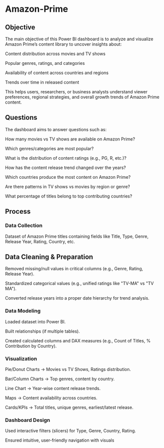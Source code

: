 # Amazon-Prime
## Objective

The main objective of this Power BI dashboard is to analyze and visualize Amazon Prime’s content library to uncover insights about:

Content distribution across movies and TV shows

Popular genres, ratings, and categories

Availability of content across countries and regions

Trends over time in released content

This helps users, researchers, or business analysts understand viewer preferences, regional strategies, and overall growth trends of Amazon Prime content.

## Questions

The dashboard aims to answer questions such as:

How many movies vs TV shows are available on Amazon Prime?

Which genres/categories are most popular?

What is the distribution of content ratings (e.g., PG, R, etc.)?

How has the content release trend changed over the years?

Which countries produce the most content on Amazon Prime?

Are there patterns in TV shows vs movies by region or genre?

What percentage of titles belong to top contributing countries?

## Process

### Data Collection

Dataset of Amazon Prime titles containing fields like Title, Type, Genre, Release Year, Rating, Country, etc.

## Data Cleaning & Preparation

Removed missing/null values in critical columns (e.g., Genre, Rating, Release Year).

Standardized categorical values (e.g., unified ratings like "TV-MA" vs "TV MA").

Converted release years into a proper date hierarchy for trend analysis.

### Data Modeling

Loaded dataset into Power BI.

Built relationships (if multiple tables).

Created calculated columns and DAX measures (e.g., Count of Titles, % Contribution by Country).

### Visualization

Pie/Donut Charts → Movies vs TV Shows, Ratings distribution.

Bar/Column Charts → Top genres, content by country.

Line Chart → Year-wise content release trends.

Maps → Content availability across countries.

Cards/KPIs → Total titles, unique genres, earliest/latest release.

### Dashboard Design

Used interactive filters (slicers) for Type, Genre, Country, Rating.

Ensured intuitive, user-friendly navigation with visuals
